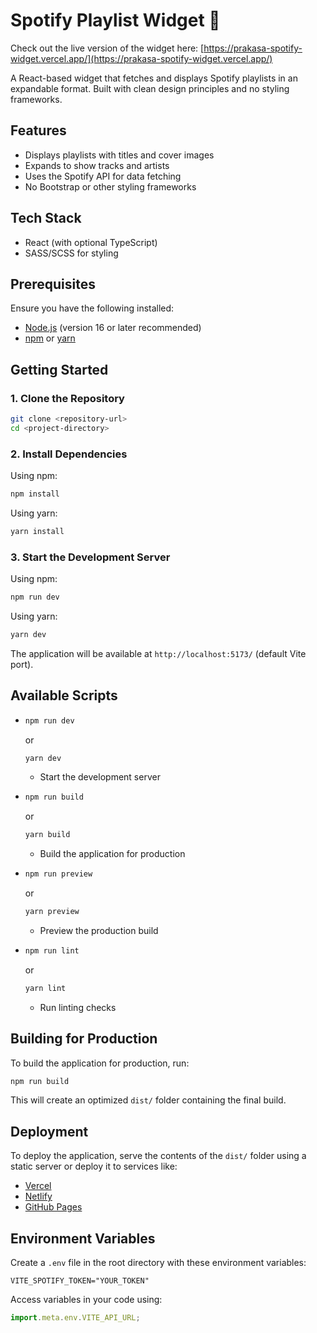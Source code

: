 # Spotify Playlist Widget 🎵

Check out the live version of the widget here: [https://prakasa-spotify-widget.vercel.app/](https://prakasa-spotify-widget.vercel.app/)

A React-based widget that fetches and displays Spotify playlists in an expandable format. Built with clean design principles and no styling frameworks.

## Features

- Displays playlists with titles and cover images
- Expands to show tracks and artists
- Uses the Spotify API for data fetching
- No Bootstrap or other styling frameworks

## Tech Stack

- React (with optional TypeScript)
- SASS/SCSS for styling

## Prerequisites

Ensure you have the following installed:

- [Node.js](https://nodejs.org/) (version 16 or later recommended)
- [npm](https://www.npmjs.com/) or [yarn](https://yarnpkg.com/)

## Getting Started

### 1. Clone the Repository

```sh
git clone <repository-url>
cd <project-directory>
```

### 2. Install Dependencies

Using npm:

```sh
npm install
```

Using yarn:

```sh
yarn install
```

### 3. Start the Development Server

Using npm:

```sh
npm run dev
```

Using yarn:

```sh
yarn dev
```

The application will be available at `http://localhost:5173/` (default Vite port).

## Available Scripts

- ```sh
  npm run dev
  ```

  or

  ```sh
  yarn dev
  ```

  - Start the development server

- ```sh
  npm run build
  ```

  or

  ```sh
  yarn build
  ```

  - Build the application for production

- ```sh
  npm run preview
  ```

  or

  ```sh
  yarn preview
  ```

  - Preview the production build

- ```sh
  npm run lint
  ```
  or
  ```sh
  yarn lint
  ```
  - Run linting checks

## Building for Production

To build the application for production, run:

```sh
npm run build
```

This will create an optimized `dist/` folder containing the final build.

## Deployment

To deploy the application, serve the contents of the `dist/` folder using a static server or deploy it to services like:

- [Vercel](https://vercel.com/)
- [Netlify](https://www.netlify.com/)
- [GitHub Pages](https://pages.github.com/)

## Environment Variables

Create a `.env` file in the root directory with these environment variables:

```env
VITE_SPOTIFY_TOKEN="YOUR_TOKEN"
```

Access variables in your code using:

```js
import.meta.env.VITE_API_URL;
```
